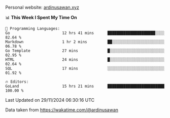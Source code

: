 Personal website: [ardinusawan.xyz](https://ardinusawan.xyz)

<!--START_SECTION:waka-->
📊 **This Week I Spent My Time On** 

```text
💬 Programming Languages: 
Go                       12 hrs 41 mins      █████████████████████░░░░   82.64 % 
Markdown                 1 hr 2 mins         ██░░░░░░░░░░░░░░░░░░░░░░░   06.78 % 
Go Template              27 mins             █░░░░░░░░░░░░░░░░░░░░░░░░   02.95 % 
HTML                     24 mins             █░░░░░░░░░░░░░░░░░░░░░░░░   02.64 % 
SQL                      17 mins             ░░░░░░░░░░░░░░░░░░░░░░░░░   01.92 % 

🔥 Editors: 
GoLand                   15 hrs 21 mins      █████████████████████████   100.00 % 
```


 Last Updated on 29/11/2024 06:30:16 UTC
<!--END_SECTION:waka-->
Data taken from https://wakatime.com/@ardinusawan
